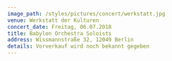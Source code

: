 ```yaml
---
image_path: /styles/pictures/concert/werkstatt.jpg
venue: Werkstatt der Kulturen
concert_date: Freitag, 06.07.2018
title: Babylon Orchestra Soloists
address: Wissmannstraße 32, 12049 Berlin
details: Vorverkauf wird noch bekannt gegeben
---
```

